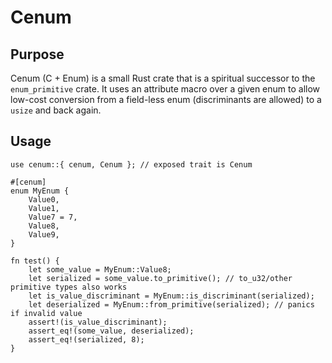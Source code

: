 # Cenum

## Purpose

Cenum (C + Enum) is a small Rust crate that is a spiritual successor to the `enum_primitive` crate. It uses an attribute macro over a given enum to allow low-cost conversion from a field-less enum (discriminants are allowed) to a `usize` and back again.

## Usage

```
use cenum::{ cenum, Cenum }; // exposed trait is Cenum

#[cenum]
enum MyEnum {
    Value0,
    Value1,
    Value7 = 7,
    Value8,
    Value9,
}

fn test() {
    let some_value = MyEnum::Value8;
    let serialized = some_value.to_primitive(); // to_u32/other primitive types also works
    let is_value_discriminant = MyEnum::is_discriminant(serialized);
    let deserialized = MyEnum::from_primitive(serialized); // panics if invalid value
    assert!(is_value_discriminant);
    assert_eq!(some_value, deserialized);
    assert_eq!(serialized, 8);
}
```